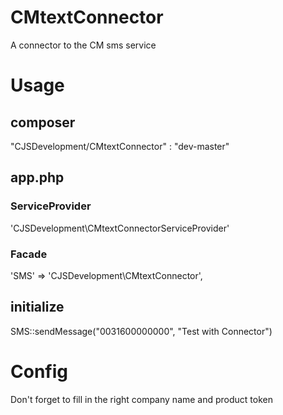 # CMtextConnector
A connector to the CM sms service

# Usage
## composer
"CJSDevelopment/CMtextConnector" : "dev-master"

## app.php
### ServiceProvider
'CJSDevelopment\CMtextConnectorServiceProvider'

### Facade
'SMS' => 'CJSDevelopment\CMtextConnector',

## initialize
SMS::sendMessage("0031600000000", "Test with Connector")

# Config
Don't forget to fill in the right company name and product token
